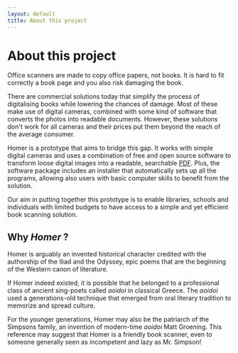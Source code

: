 ```yaml
---
layout: default
title: About this project
---
```

# About this project #

Office scanners are made to copy office papers, not books. It is hard to fit correctly a book page and you also risk damaging the book.

There are commercial solutions today that simplify the process of digitalising books while lowering the chances of damage. Most of these make use of digital cameras, combined with some kind of software that converts the photos into readable documents. However, these solutions don't work for all cameras and their prices put them beyond the reach of the average consumer.

Homer is a prototype that aims to bridge this gap. It works with simple digital cameras and uses a combination of free and open source software to transform loose digital images into a readable, searchable [PDF][8]. Plus, the software package includes an installer that automatically sets up all the programs, allowing also users with basic computer skills to benefit from the solution.

Our aim in putting together this prototype is to enable libraries, schools and individuals with limited budgets to have access to a simple and yet efficient book scanning solution.

## Why *Homer* ? ##

Homer is arguably an invented historical character credited with the authorship of the Iliad and the Odyssey, epic poems that are the beginning of the Western canon of literature.

If Homer indeed existed, it is possible that he belonged to a professional class of ancient sing-poets called *aoidoi* in classical Greece. The *aoidoi* used a generations-old technique that emerged from oral literary tradition to memorize and spread culture.

For the younger generations, Homer may also be the patriarch of the Simpsons family, an invention of modern-time *aoidoi* Matt Groening. This reference may suggest that Homer is a friendly book scanner, even to someone generally seen as incompetent and lazy as Mr. Simpson!

 [8]: http://en.wikipedia.org/wiki/Portable_Document_Format "Portable Document Format (from Wikipedia)"